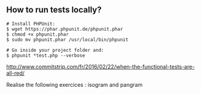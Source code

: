 ## How to run tests locally?

```shell
# Install PHPUnit:
$ wget https://phar.phpunit.de/phpunit.phar
$ chmod +x phpunit.phar
$ sudo mv phpunit.phar /usr/local/bin/phpunit

# Go inside your project folder and:
$ phpunit *test.php --verbose
```

http://www.commitstrip.com/fr/2016/02/22/when-the-functional-tests-are-all-red/


Realise the following exercices : isogram and pangram


